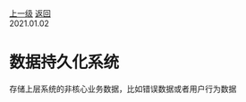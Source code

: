 <div class="extend-header">
    <div class="info">
        <div class="record">
            <a class="back" href="./">上一级</a>
            <a class="back" href="./">返回</a>
        </div>        
        <div class="mini">
            <span>2021.01.02</span>
        </div>
    </div>
    <div class="content"></div>
</div>
<div class="content-header">
<h1>数据持久化系统</h1>
<summary class="desc">存储上层系统的非核心业务数据，比如错误数据或者用户行为数据</summary>
</div>

